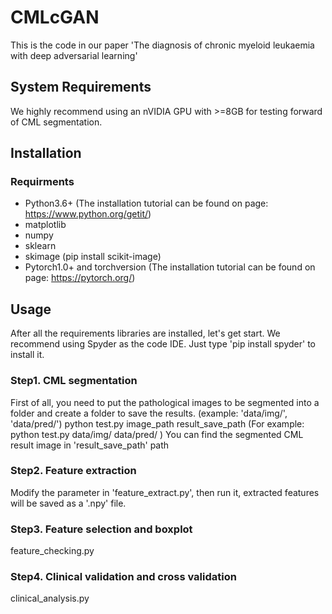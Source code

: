 # CMLcGAN
This is the code in our paper 'The diagnosis of chronic myeloid leukaemia with deep adversarial learning'
## System Requirements
We highly recommend using an nVIDIA GPU with >=8GB for testing forward of CML segmentation.

## Installation
### Requirments
* Python3.6+ (The installation tutorial can be found on page: https://www.python.org/getit/)
* matplotlib 
* numpy
* sklearn
* skimage (pip install scikit-image)
* Pytorch1.0+ and torchversion (The installation tutorial can be found on page: https://pytorch.org/)

## Usage
After all the requirements libraries are installed, let's get start. We recommend using Spyder as the code IDE. Just type 'pip install spyder' to install it.
### Step1. CML segmentation
First of all, you need to put the pathological images to be segmented into a folder and create a folder to save the results. (example: 'data/img/', 'data/pred/')
python test.py image_path result_save_path 
(For example: python test.py data/img/ data/pred/ )
You can find the segmented CML result image in 'result_save_path' path

### Step2. Feature extraction
Modify the parameter in 'feature_extract.py', then run it, extracted features will be saved as a '.npy' file.

### Step3. Feature selection and boxplot
feature_checking.py

### Step4. Clinical validation and cross validation
clinical_analysis.py

